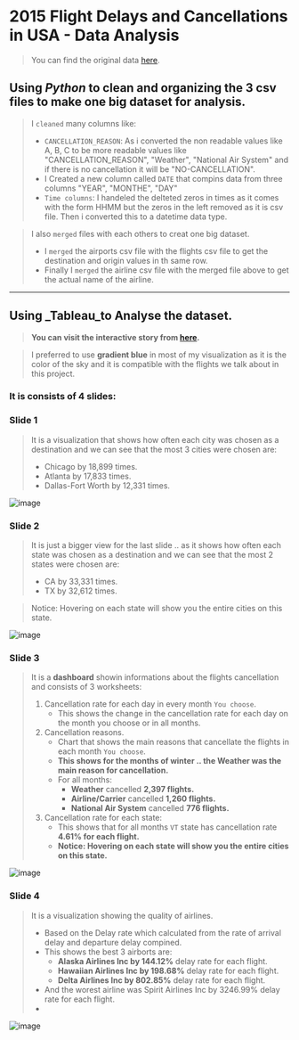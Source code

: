 # 2015 Flight Delays and Cancellations in USA - Data Analysis

> You can find the original data [here](https://www.kaggle.com/datasets/usdot/flight-delays).

## Using _Python_ to clean and organizing the 3 csv files to make one big dataset for analysis.
> I `cleaned` many columns like:
> * `CANCELLATION_REASON`: As i converted the non readable values like A, B, C to be more readable values like "CANCELLATION_REASON", "Weather", "National Air System" and if there is no cancellation it will be "NO-CANCELLATION".
> * I Created a new column called `DATE` that compins data from three columns "YEAR", "MONTHE", "DAY"
> * `Time columns`: I handeled the delteted zeros in times as it comes with the form HHMM but the zeros in the left removed as it is csv file. Then i converted this to a datetime data type.

> I also `merged` files with each others to creat one big dataset.
> * I `merged` the airports csv file with the flights csv file to get the destination and origin values in th same row.
> * Finally I `merged` the airline csv file with the merged file above to get the actual name of the airline.


---

## Using _Tableau_to Analyse the dataset.
> **You can visit the interactive story from [here](https://public.tableau.com/app/profile/mohamed.hassan6400/viz/2015FlightDelaysandCancellationsinUSA-DataAnalysis/2015FlightDelaysandCancellationsinUSA-DataAnalysisStory?publish=yes).**

> I preferred to use **gradient blue** in most of my visualization as it is the color of the sky and it is compatible with the flights we talk about in this project.


### It is consists of 4 slides:
### Slide 1
> It is a visualization that shows how often each city was chosen as a destination and we can see that the most 3 cities were chosen are:
> * Chicago by 18,899 times.
> * Atlanta by 17,833 times.
> * Dallas-Fort Worth by 12,331 times.

![image](https://user-images.githubusercontent.com/55090589/186673146-6018a5e1-a5d3-4839-baa9-96deca82cb29.png)

### Slide 2
> It is just a bigger view for the last slide .. as it shows how often each state was chosen as a destination and we can see that the most 2 states were chosen are:
> * CA by 33,331 times.
> * TX by 32,612 times.

> Notice: Hovering on each state will show you the entire cities on this state.

![image](https://user-images.githubusercontent.com/55090589/186673281-c3d2602f-4184-49a2-adbf-407b22d86d02.png)

### Slide 3
> It is a **dashboard** showin informations about the flights cancellation and consists of 3 worksheets:
> 1. Cancellation rate for each day in every month `You choose`.
>    * This shows the change in the cancellation rate for each day on the month you choose or in all months.
>  2. Cancellation reasons.
>     * Chart that shows the main reasons that cancellate the flights in each month `You choose`.
>     * **This shows for the months of winter .. the Weather was the main reason for cancellation.**
>     * For all months:
>       * **Weather** cancelled **2,397 flights.**
>       * **Airline/Carrier** cancelled **1,260 flights.**
>       * **National Air System** cancelled **776 flights.**
>   3. Cancellation rate for each state:
>      * This shows that for all months `VT` state has cancellation rate **4.61% for each flight.**
>      * **Notice: Hovering on each state will show you the entire cities on this state.**

![image](https://user-images.githubusercontent.com/55090589/186673426-30ef6061-bed5-4b3d-8ac1-e21b4aeaf761.png)

### Slide 4 
> It is a visualization showing the quality of airlines.
> * Based on the Delay rate which calculated from the rate of arrival delay and departure delay compined.
> * This shows the best 3 airborts are:
>   * **Alaska Airlines Inc by 144.12%** delay rate for each flight.
>   * **Hawaiian Airlines Inc by 198.68%** delay rate for each flight.
>   * **Delta Airlines Inc by 802.85%** delay rate for each flight.
>  * And the worest airline was Spirit Airlines Inc by 3246.99% delay rate for each flight.
>  * 
![image](https://user-images.githubusercontent.com/55090589/186673558-a6bae193-db3b-488c-ba17-708e073de2aa.png)
